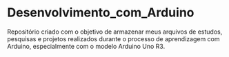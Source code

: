 # Desenvolvimento_com_Arduino
Repositório criado com o objetivo de armazenar meus arquivos de estudos, pesquisas e projetos realizados durante o processo de aprendizagem com Arduino, especialmente com o modelo Arduino Uno R3.
